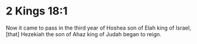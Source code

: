 # 2 Kings 18:1

Now it came to pass in the third year of Hoshea son of Elah king of Israel, [that] Hezekiah the son of Ahaz king of Judah began to reign.
